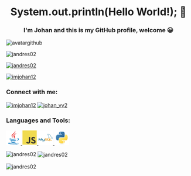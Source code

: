 
<h1 align="center">System.out.println(Hello World!); 👋</h1>
<h3 align="center">I'm Johan and this is my GitHub profile, welcome 😀</h3>

![avatargithub](https://user-images.githubusercontent.com/98895127/201450060-6c775a5c-0789-4693-b0e4-fa8320739c46.png)

<p align="left"> <img src="https://komarev.com/ghpvc/?username=jandres02&label=Profile%20views&color=0e75b6&style=flat" alt="jandres02" /> </p>

<p align="left"> <a href="https://github.com/ryo-ma/github-profile-trophy"><img src="https://github-profile-trophy.vercel.app/?username=jandres02" alt="jandres02" /></a> </p>

<p align="left"> <a href="https://twitter.com/imjohan12" target="blank"><img src="https://img.shields.io/twitter/follow/imjohan12?logo=twitter&style=for-the-badge" alt="imjohan12" /></a> </p>

<h3 align="left">Connect with me:</h3>
<p align="left">
<a href="https://twitter.com/imjohan12" target="blank"><img align="center" src="https://raw.githubusercontent.com/rahuldkjain/github-profile-readme-generator/master/src/images/icons/Social/twitter.svg" alt="imjohan12" height="30" width="40" /></a>
<a href="https://instagram.com/johan_vv2" target="blank"><img align="center" src="https://raw.githubusercontent.com/rahuldkjain/github-profile-readme-generator/master/src/images/icons/Social/instagram.svg" alt="johan_vv2" height="30" width="40" /></a>
</p>

<h3 align="left">Languages and Tools:</h3>
<p align="left"> <a href="https://www.java.com" target="_blank" rel="noreferrer"> <img src="https://raw.githubusercontent.com/devicons/devicon/master/icons/java/java-original.svg" alt="java" width="40" height="40"/> </a> <a href="https://developer.mozilla.org/en-US/docs/Web/JavaScript" target="_blank" rel="noreferrer"> <img src="https://raw.githubusercontent.com/devicons/devicon/master/icons/javascript/javascript-original.svg" alt="javascript" width="40" height="40"/> </a> <a href="https://www.mysql.com/" target="_blank" rel="noreferrer"> <img src="https://raw.githubusercontent.com/devicons/devicon/master/icons/mysql/mysql-original-wordmark.svg" alt="mysql" width="40" height="40"/> </a> <a href="https://www.python.org" target="_blank" rel="noreferrer"> <img src="https://raw.githubusercontent.com/devicons/devicon/master/icons/python/python-original.svg" alt="python" width="40" height="40"/> </a> </p>

<p><img align="left" src="https://github-readme-stats.vercel.app/api/top-langs?username=jandres02&show_icons=true&locale=en&layout=compact" alt="jandres02" /></p>

<p>&nbsp;<img align="center" src="https://github-readme-stats.vercel.app/api?username=jandres02&show_icons=true&locale=en" alt="jandres02" /></p>

<p><img align="center" src="https://github-readme-streak-stats.herokuapp.com/?user=jandres02&" alt="jandres02" /></p>

 

